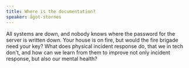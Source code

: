 ```yaml
---
title: Where is the documentation?
speaker: ågot-stornes
---
```


All systems are down, and nobody knows where the password for the server is written down. Your house is on fire, but would the fire brigade need your key? What does physical incident response do, that we in tech don't, and how can we learn from them to improve not only incident response, but also our mental health?
